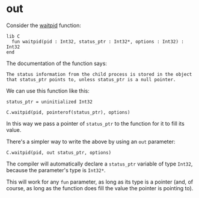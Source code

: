 # out

Consider the [waitpid](http://www.gnu.org/software/libc/manual/html_node/Process-Completion.html) function:

```crystal
lib C
  fun waitpid(pid : Int32, status_ptr : Int32*, options : Int32) : Int32
end
```

The documentation of the function says:

```
The status information from the child process is stored in the object
that status_ptr points to, unless status_ptr is a null pointer.
```

We can use this function like this:

```crystal
status_ptr = uninitialized Int32

C.waitpid(pid, pointerof(status_ptr), options)
```

In this way we pass a pointer of `status_ptr` to the function for it to fill its value.

There's a simpler way to write the above by using an `out` parameter:

```crystal
C.waitpid(pid, out status_ptr, options)
```

The compiler will automatically declare a `status_ptr` variable of type `Int32`, because the parameter's type is `Int32*`.

This will work for any `fun` parameter, as long as its type is a pointer (and, of course, as long as the function does fill the value the pointer is pointing to).
